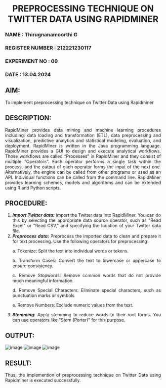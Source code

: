 <H1 ALIGN=CENTER> PREPROCESSING TECHNIQUE ON TWITTER DATA USING RAPIDMINER </H1>
<H3> NAME : Thirugnanamoorthi G </H3>
<H3> REGISTER NUMBER : 212221230117 </H3>
<H3>EXPERIMENT NO : 09 </H3>
<H3>DATE  : 13.04.2024 </H3>

## AIM:
To implement preprocessing technique on Twitter Data using Rapidminer
## DESCRIPTION: 
<div align = "justify">
RapidMiner provides data mining and machine learning procedures including: data loading and transformation (ETL), data preprocessing and visualization, 
predictive analytics and statistical modeling, evaluation, and deployment. RapidMiner is written in the Java programming language. 
RapidMiner provides a GUI to design and execute analytical workflows. Those workflows are called “Processes” in RapidMiner and they consist of multiple “Operators”. 
Each operator performs a single task within the process, and the output of each operator forms the input of the next one. Alternatively, the engine can be called from 
other programs or used as an API. Individual functions can be called from the command line. 
RapidMiner provides learning schemes, models and algorithms and can be extended using R and Python scripts.

## PROCEDURE:
1) ***Import Twitter data:*** Import the Twitter data into RapidMiner. You can do this by selecting the appropriate
data source operator, such as "Read Excel" or "Read CSV," and specifying the location of your Twitter data
file.
2) ***Preprocess data:*** Preprocess the imported data to clean and prepare it for text processing. Use the following
operators for preprocessing:
    <p>a. Tokenize: Split the text into individual words or tokens.
    <p>b. Transform Cases: Convert the text to lowercase or uppercase to ensure consistency.
    <p>c. Remove Stopwords: Remove common words that do not provide much meaningful information.
    <p>d. Remove Special Characters: Eliminate special characters, such as punctuation marks or symbols.
    <p>e. Remove Numbers: Exclude numeric values from the text.
3) ***Stemming:*** Apply stemming to reduce words to their root forms. You can use operators like "Stem (Porter)"
for this purpose.


## OUTPUT:
![image](https://github.com/parsh2004/WDM_EXP9/assets/95388047/313a70a2-c494-42a7-b2b5-89f8790be9be)
![image](https://github.com/parsh2004/WDM_EXP9/assets/95388047/d46f6e19-0478-4d17-b9fb-0ca91f70dbc8)
![image](https://github.com/parsh2004/WDM_EXP9/assets/95388047/820a5940-df5a-4c99-b5de-23dad74cee8c)


## RESULT:
Thus, the implemention of preprocessing technique on Twitter Data using Rapidminer is executed successfully.
